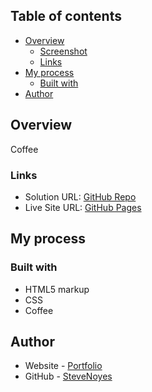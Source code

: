 ## Table of contents

- [Overview](#overview)
  - [Screenshot](#screenshot)
  - [Links](#links)
- [My process](#my-process)
  - [Built with](#built-with)
- [Author](#author)

## Overview

  Coffee

### Links

- Solution URL: [GitHub Repo](https://github.com/SteveNoyes/caffe)
- Live Site URL: [GitHub Pages](https://stevenoyes.github.io/caffe/)

## My process

### Built with

- HTML5 markup
- CSS  
- Coffee

## Author

- Website - [Portfolio](https://www.stevenmnoyes.com)
- GitHub - [SteveNoyes](https://github.com/SteveNoyes)